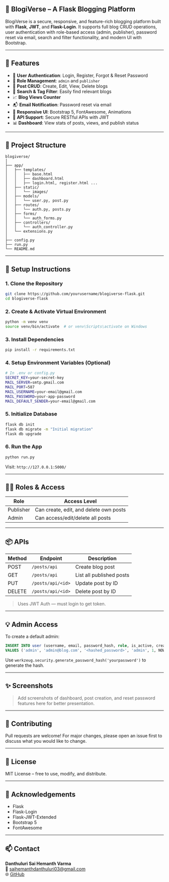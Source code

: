 
## 📝 BlogiVerse – A Flask Blogging Platform

BlogiVerse is a secure, responsive, and feature-rich blogging platform built with **Flask**, **JWT**, and **Flask-Login**. It supports full blog CRUD operations, user authentication with role-based access (admin, publisher), password reset via email, search and filter functionality, and modern UI with Bootstrap.

---

## 🚀 Features

- 🔐 **User Authentication**: Login, Register, Forgot & Reset Password
- 👥 **Role Management**: `admin` and `publisher`
- 📝 **Post CRUD**: Create, Edit, View, Delete blogs
- 📌 **Search & Tag Filter**: Easily find relevant blogs
- 📈 **Blog Views Counter**
- 📬 **Email Notification**: Password reset via email
- 🎨 **Responsive UI**: Bootstrap 5, FontAwesome, Animations
- 🧪 **API Support**: Secure RESTful APIs with JWT
- 📊 **Dashboard**: View stats of posts, views, and publish status

---

## 📁 Project Structure

```
blogiverse/
│
├── app/
│   ├── templates/
│   │   ├── base.html
│   │   ├── dashboard.html
│   │   ├── login.html, register.html ...
│   ├── static/
│   │   └── images/
│   ├── models/
│   │   └── user.py, post.py
│   ├── routes/
│   │   └── auth.py, posts.py
│   ├── forms/
│   │   └── auth_forms.py
│   ├── controllers/
│   │   └── auth_controller.py
│   └── extensions.py
│
├── config.py
├── run.py
└── README.md
```

---

## 🔧 Setup Instructions

### 1. Clone the Repository

```bash
git clone https://github.com/yourusername/blogiverse-flask.git
cd blogiverse-flask
```

### 2. Create & Activate Virtual Environment

```bash
python -m venv venv
source venv/bin/activate  # or venv\Scripts\activate on Windows
```

### 3. Install Dependencies

```bash
pip install -r requirements.txt
```

### 4. Setup Environment Variables (Optional)

```bash
# In .env or config.py
SECRET_KEY=your-secret-key
MAIL_SERVER=smtp.gmail.com
MAIL_PORT=587
MAIL_USERNAME=your-email@gmail.com
MAIL_PASSWORD=your-app-password
MAIL_DEFAULT_SENDER=your-email@gmail.com
```

### 5. Initialize Database

```bash
flask db init
flask db migrate -m "Initial migration"
flask db upgrade
```

### 6. Run the App

```bash
python run.py
```

Visit: `http://127.0.0.1:5000/`

---

## 🧑‍💻 Roles & Access

| Role       | Access Level                     |
|------------|----------------------------------|
| Publisher  | Can create, edit, and delete own posts |
| Admin      | Can access/edit/delete all posts |

---

## 📦 APIs

| Method | Endpoint             | Description              |
|--------|----------------------|--------------------------|
| POST   | `/posts/api`         | Create blog post         |
| GET    | `/posts/api`         | List all published posts |
| PUT    | `/posts/api/<id>`    | Update post by ID        |
| DELETE | `/posts/api/<id>`    | Delete post by ID        |

> Uses JWT Auth — must login to get token.

---

## 💡 Admin Access

To create a default admin:

```sql
INSERT INTO user (username, email, password_hash, role, is_active, created_at)
VALUES ('admin', 'admin@blog.com', '<hashed_password>', 'admin', 1, NOW());
```

Use `werkzeug.security.generate_password_hash('yourpassword')` to generate the hash.

---

## ✨ Screenshots

> Add screenshots of dashboard, post creation, and reset password features here for better presentation.

---

## 🤝 Contributing

Pull requests are welcome! For major changes, please open an issue first to discuss what you would like to change.

---

## 📃 License

MIT License – free to use, modify, and distribute.

---

## 🧠 Acknowledgements

- Flask
- Flask-Login
- Flask-JWT-Extended
- Bootstrap 5
- FontAwesome

---

## 📫 Contact

**Danthuluri Sai Hemanth Varma**  
📧 [saihemanthdanthuluri03@gmail.com](mailto:saihemanthdanthuluri03@gmail.com)  
🌐 [GitHub](https://github.com/danthulurisaihemanth)
